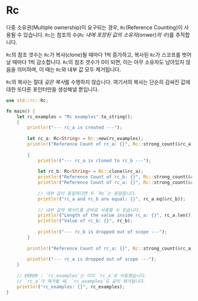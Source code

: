 # Rc

다중 소유권(Multiple ownership)이 요구되는 경우, `Rc`(Reference Counting)이 사용될 수 있습니다. `Rc`는 참조의 수(*`Rc` 내에 포장된 값의 소유자(onwer)의 수*)를 추적합니다. 

`Rc`의 참조 갯수는 `Rc`가 복사(clone)될 때마다 1씩 증가하고, 복사된 `Rc`가 스코프를 벗어날 때마다 1씩 감소합니다. `Rc`의 참조 갯수가 0이 되면, 이는 아무 소유자도 남아있지 않음을 의미하며, 이 때는 `Rc`와 내부 값 모두 제거됩니다.

`Rc`의 복사는 절대 *깊은 복사*를 수행하지 않습니다. 여기서의 복사는 단순히 감싸진 값에 대한 또다른 포인터만을 생성해낼 뿐입니다.

```rust
use std::rc::Rc;

fn main() {
    let rc_examples = "Rc examples".to_string();
    {
        println!("--- rc_a is created ---");
        
        let rc_a: Rc<String> = Rc::new(rc_examples);
        println!("Reference Count of rc_a: {}", Rc::strong_count(&rc_a));
        
        {
            println!("--- rc_a is cloned to rc_b ---");
            
            let rc_b: Rc<String> = Rc::clone(&rc_a);
            println!("Reference Count of rc_b: {}", Rc::strong_count(&rc_b));
            println!("Reference Count of rc_a: {}", Rc::strong_count(&rc_a));
            
            // 내부 값이 동일하다면 두 `Rc`는 동일합니다.
            println!("rc_a and rc_b are equal: {}", rc_a.eq(&rc_b));
            
            // 내부 값의 메서드를 곧바로 사용할 수 있습니다.
            println!("Length of the value inside rc_a: {}", rc_a.len());
            println!("Value of rc_b: {}", rc_b);
            
            println!("--- rc_b is dropped out of scope ---");
        }
        
        println!("Reference Count of rc_a: {}", Rc::strong_count(&rc_a));
        
        println!("--- rc_a is dropped out of scope ---");
    }
    
    // ERROR : `rc_examples`는 이미 `rc_a`로 이동했습니다.
    // `rc_a`가 제거될 때, `rc_examples`도 같이 제거됩니다.
    println!("rc_examples: {}", rc_examples);
}
```